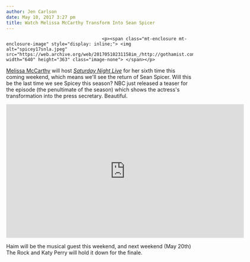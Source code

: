 ```yaml
---
author: Jen Carlson
date: May 10, 2017 3:27 pm
title: Watch Melissa McCarthy Transform Into Sean Spicer
---
```


	
										<p><span class="mt-enclosure mt-enclosure-image" style="display: inline;"> <img alt="spicey17snla.jpeg" src="https://web.archive.org/web/20170510231158im_/http://gothamist.com/attachments/arts_jen/spicey17snla.jpeg" width="640" height="363" class="image-none"> </span></p>

<p><a href="https://web.archive.org/web/20170510231158/http://gothamist.com/tags/melissamccarthy">Melissa McCarthy</a> will host <a href="https://web.archive.org/web/20170510231158/http://gothamist.com/tags/snl"><em>Saturday Night Live</em></a> for her sixth time this coming weekend, which means we&apos;ll see the return of Sean Spicer. Will this be the last time we see Spicey this season? NBC just released a teaser for the episode (the penultimate of the season) which shows the actress&apos;s transformation into the press secretary. Beautiful.</p>

<p><iframe width="640" height="360" src="https://web.archive.org/web/20170510231158if_/https://www.youtube.com/embed/wXzNufNaVQo?list=PLS_gQd8UB-hIjT8Q_3BFH2wvvdrScIzVB" frameborder="0" allowfullscreen></iframe></p>

<p>Haim will be the musical guest this weekend, and next weekend (May 20th) The Rock and Katy Perry will hold it down for the finale.</p>					
										
									
				